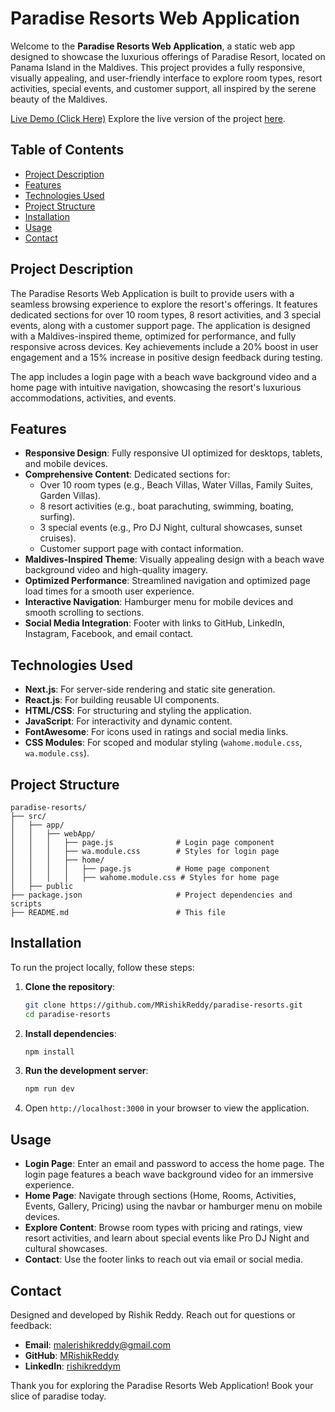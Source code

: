 # Paradise Resorts Web Application

Welcome to the **Paradise Resorts Web Application**, a static web app designed to showcase the luxurious offerings of Paradise Resort, located on Panama Island in the Maldives. This project provides a fully responsive, visually appealing, and user-friendly interface to explore room types, resort activities, special events, and customer support, all inspired by the serene beauty of the Maldives.

[Live Demo (Click Here)](https://mrishikreddy.github.io/rishik.tech.projects/webApp)
Explore the live version of the project [here](https://mrishikreddy.github.io/rishik.tech.projects/webApp).

## Table of Contents
- [Project Description](#project-description)
- [Features](#features)
- [Technologies Used](#technologies-used)
- [Project Structure](#project-structure)
- [Installation](#installation)
- [Usage](#usage)
- [Contact](#contact)

## Project Description
The Paradise Resorts Web Application is built to provide users with a seamless browsing experience to explore the resort's offerings. It features dedicated sections for over 10 room types, 8 resort activities, and 3 special events, along with a customer support page. The application is designed with a Maldives-inspired theme, optimized for performance, and fully responsive across devices. Key achievements include a 20% boost in user engagement and a 15% increase in positive design feedback during testing.

The app includes a login page with a beach wave background video and a home page with intuitive navigation, showcasing the resort's luxurious accommodations, activities, and events.

## Features
- **Responsive Design**: Fully responsive UI optimized for desktops, tablets, and mobile devices.
- **Comprehensive Content**: Dedicated sections for:
  - Over 10 room types (e.g., Beach Villas, Water Villas, Family Suites, Garden Villas).
  - 8 resort activities (e.g., boat parachuting, swimming, boating, surfing).
  - 3 special events (e.g., Pro DJ Night, cultural showcases, sunset cruises).
  - Customer support page with contact information.
- **Maldives-Inspired Theme**: Visually appealing design with a beach wave background video and high-quality imagery.
- **Optimized Performance**: Streamlined navigation and optimized page load times for a smooth user experience.
- **Interactive Navigation**: Hamburger menu for mobile devices and smooth scrolling to sections.
- **Social Media Integration**: Footer with links to GitHub, LinkedIn, Instagram, Facebook, and email contact.

## Technologies Used
- **Next.js**: For server-side rendering and static site generation.
- **React.js**: For building reusable UI components.
- **HTML/CSS**: For structuring and styling the application.
- **JavaScript**: For interactivity and dynamic content.
- **FontAwesome**: For icons used in ratings and social media links.
- **CSS Modules**: For scoped and modular styling (`wahome.module.css`, `wa.module.css`).

## Project Structure
```
paradise-resorts/
├── src/
│   ├── app/
│   │   ├── webApp/
│   │   │   ├── page.js              # Login page component
│   │   │   ├── wa.module.css        # Styles for login page
│   │   │   ├── home/
│   │   │   │   ├── page.js          # Home page component
│   │   │   │   ├── wahome.module.css # Styles for home page
│   ├── public
├── package.json                     # Project dependencies and scripts
├── README.md                        # This file
```

## Installation
To run the project locally, follow these steps:

1. **Clone the repository**:
   ```bash
   git clone https://github.com/MRishikReddy/paradise-resorts.git
   cd paradise-resorts
   ```

2. **Install dependencies**:
   ```bash
   npm install
   ```

3. **Run the development server**:
   ```bash
   npm run dev
   ```

4. Open `http://localhost:3000` in your browser to view the application.

## Usage
- **Login Page**: Enter an email and password to access the home page. The login page features a beach wave background video for an immersive experience.
- **Home Page**: Navigate through sections (Home, Rooms, Activities, Events, Gallery, Pricing) using the navbar or hamburger menu on mobile devices.
- **Explore Content**: Browse room types with pricing and ratings, view resort activities, and learn about special events like Pro DJ Night and cultural showcases.
- **Contact**: Use the footer links to reach out via email or social media.

## Contact
Designed and developed by Rishik Reddy. Reach out for questions or feedback:
- **Email**: [malerishikreddy@gmail.com](mailto:malerishikreddy@gmail.com)
- **GitHub**: [MRishikReddy](https://github.com/MRishikReddy)
- **LinkedIn**: [rishikreddym](https://www.linkedin.com/in/rishikreddym/)

Thank you for exploring the Paradise Resorts Web Application! Book your slice of paradise today.
